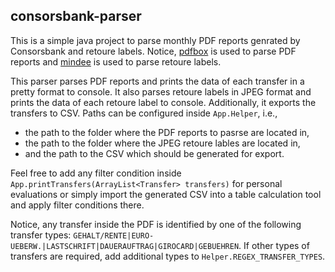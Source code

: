 ## consorsbank-parser

This is a simple java project to parse monthly PDF reports genrated by Consorsbank and retoure labels. Notice, [pdfbox](https://pdfbox.apache.org/3.0/commandline.html) is used to parse PDF reports and [mindee](https://platform.mindee.com) is used to parse retoure labels.

This parser parses PDF reports and prints the data of each transfer in a pretty format to console. It also parses retoure labels in JPEG format and prints the data of each retoure label to console. Additionally, it exports the transfers to CSV. Paths can be configured inside `App.Helper`, i.e., 
- the path to the folder where the PDF reports to pasrse are located in, 
- the path to the folder where the JPEG retoure lables are located in, 
- and the path to the CSV which should be generated for export.

Feel free to add any filter condition inside `App.printTransfers(ArrayList<Transfer> transfers)` for personal evaluations or simply import the generated CSV into a table calculation tool and apply filter conditions there.

Notice, any transfer inside the PDF is identified by one of the following transfer types: `GEHALT/RENTE|EURO-UEBERW.|LASTSCHRIFT|DAUERAUFTRAG|GIROCARD|GEBUEHREN`. If other types of transfers are required, add additional types to `Helper.REGEX_TRANSFER_TYPES`.
